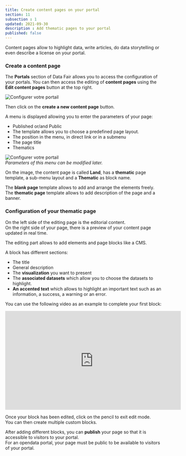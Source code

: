 ```yaml
---
title: Create content pages on your portal
section: 11
subsection : 1
updated: 2021-09-30
description : Add thematic pages to your portal
published: false
---
```


Content pages allow to highlight data, write articles, do data storytelling or even describe a license on your portal.  

### Create a content page

The **Portals** section of Data Fair allows you to access the configuration of your portals. You can then access the editing of **content pages** using the **Edit content pages** button at the top right.

![Configurer votre portail](./images/user-guide-backoffice/page-contenu-1.jpg)

Then click on the **create a new content page** button.

A menu is displayed allowing you to enter the parameters of your page:
* Published or/and Public
* The template allows you to choose a predefined page layout.
* The position in the menu, in direct link or in a submenu
* The page title
* Thematics

![Configurer votre portail](./images/user-guide-backoffice/page-contenu-2.jpg)  
*Parameters of this menu can be modified later.*


On the image, the content page is called **Land**, has a **thematic** page template, a sub-menu layout and a **Thematic** as block name.

The **blank page** template allows to add and arrange the elements freely.  
The **thematic page** template allows to add description of the page and a banner.

### Configuration of your thematic page

On the left side of the editing page is the editorial content.  
On the right side of your page, there is a preview of your content page updated in real time.  

The editing part allows to add elements and page blocks like a CMS.

A block has different sections:
* The title
* General description
* The **visualization** you want to present
* The **associated datasets** which allow you to choose the datasets to highlight.
* **An accented text** which allows to highlight an important text such as an information, a success, a warning or an error.

You can use the following video as an example to complete your first block:  

<iframe width="560" height="315" sandbox="allow-same-origin allow-scripts allow-popups" src="https://videos.koumoul.com/videos/embed/954b9a9c-055d-4b39-a8c8-4bf61c44264f?loop=1&warningTitle=0" frameborder="0" allowfullscreen></iframe>


Once your block has been edited, click on the pencil to exit edit mode.  
You can then create multiple custom blocks.  

After adding different blocks, you can **publish** your page so that it is accessible to visitors to your portal.  
For an opendata portal, your page must be public to be available to visitors of your portal.
